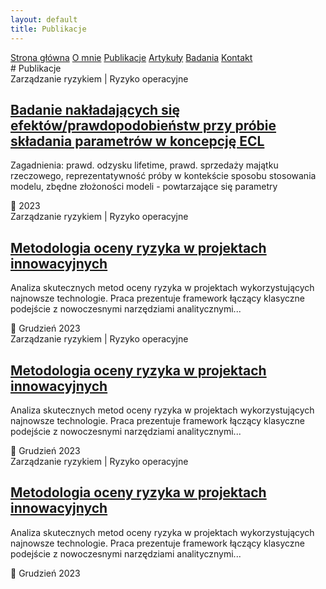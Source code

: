 ```yaml
---
layout: default
title: Publikacje
---
```

<div id="myMenu">
  <a href="/" class="menu-option">Strona główna</a>
  <a href="/about" class="menu-option">O mnie</a>
  <a href="/publications" class="menu-option">Publikacje</a>
  <a href="/articles" class="menu-option">Artykuły</a>
  <a href="/researches" class="menu-option">Badania</a>
  <a href="/contact" class="menu-option">Kontakt</a>
</div>

<div class="square"></div>
<div class="square1"></div>
<div class="square2"></div>
<div class="square-big"></div>



<div class="publications-container">
  # Publikacje


  <div class="publication-card">
    <div class="publication-domain">
        <span class="domain-primary">Zarządzanie ryzykiem</span>
        <span class="domain-separator">|</span>
        <span class="domain-secondary">Ryzyko operacyjne</span>
    </div>
    <h2 class="publication-title">
      <a href="{{ site.baseurl }}/publications/2023-12-risk-assessment" class="publication-link">
      Badanie nakładających się efektów/prawdopodobieństw przy próbie składania parametrów w koncepcję ECL
      </a>
    </h2>
    <p class="publication-description">Zagadnienia: prawd. odzysku lifetime, prawd. sprzedaży majątku rzeczowego, reprezentatywność próby w kontekście sposobu stosowania modelu, zbędne złożoności modeli - powtarzające się parametry</p>
    <div class="publication-meta">📅 2023</div>
  </div>
</div>

  <div class="publication-card">
    <div class="publication-domain">
        <span class="domain-primary">Zarządzanie ryzykiem</span>
        <span class="domain-separator">|</span>
        <span class="domain-secondary">Ryzyko operacyjne</span>
    </div>
    <h2 class="publication-title">
      <a href="{{ site.baseurl }}/publications/2023-12-risk-assessment" class="publication-link">
        Metodologia oceny ryzyka w projektach innowacyjnych
      </a>
    </h2>
    <p class="publication-description">Analiza skutecznych metod oceny ryzyka w projektach wykorzystujących najnowsze technologie. Praca prezentuje framework łączący klasyczne podejście z nowoczesnymi narzędziami analitycznymi...</p>
    <div class="publication-meta">📅 Grudzień 2023</div>
  </div>


  <div class="publication-card">
    <div class="publication-domain">
        <span class="domain-primary">Zarządzanie ryzykiem</span>
        <span class="domain-separator">|</span>
        <span class="domain-secondary">Ryzyko operacyjne</span>
    </div>
    <h2 class="publication-title">
      <a href="{{ site.baseurl }}/publications/2023-12-risk-assessment" class="publication-link">
        Metodologia oceny ryzyka w projektach innowacyjnych
      </a>
    </h2>
    <p class="publication-description">Analiza skutecznych metod oceny ryzyka w projektach wykorzystujących najnowsze technologie. Praca prezentuje framework łączący klasyczne podejście z nowoczesnymi narzędziami analitycznymi...</p>
    <div class="publication-meta">📅 Grudzień 2023</div>
  </div>




  <div class="publication-card">
    <div class="publication-domain">
        <span class="domain-primary">Zarządzanie ryzykiem</span>
        <span class="domain-separator">|</span>
        <span class="domain-secondary">Ryzyko operacyjne</span>
    </div>
    <h2 class="publication-title">
      <a href="{{ site.baseurl }}/publications/2023-12-risk-assessment" class="publication-link">
        Metodologia oceny ryzyka w projektach innowacyjnych
      </a>
    </h2>
    <p class="publication-description">Analiza skutecznych metod oceny ryzyka w projektach wykorzystujących najnowsze technologie. Praca prezentuje framework łączący klasyczne podejście z nowoczesnymi narzędziami analitycznymi...</p>
    <div class="publication-meta">📅 Grudzień 2023</div>
  </div>


